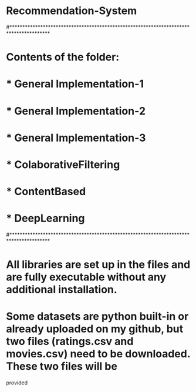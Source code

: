 # Recommendation-System
#***************************************************************************************

# Contents of the folder:
#   *    General Implementation-1
#   *    General Implementation-2
#   *    General Implementation-3
#   *    ColaborativeFiltering
#   *    ContentBased
#   *    DeepLearning

#***************************************************************************************

# All libraries are set up in the files and are fully executable without any additional installation.
# Some datasets are python built-in or already uploaded on my github, but two files (ratings.csv and movies.csv) need to be downloaded. These two files will be 
provided 
